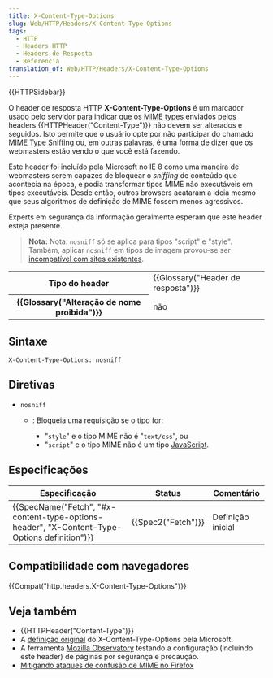 ```yaml
---
title: X-Content-Type-Options
slug: Web/HTTP/Headers/X-Content-Type-Options
tags:
  - HTTP
  - Headers HTTP
  - Headers de Resposta
  - Referencia
translation_of: Web/HTTP/Headers/X-Content-Type-Options
---
```

{{HTTPSidebar}}

O header de resposta HTTP **X-Content-Type-Options** é um marcador usado pelo servidor para indicar que os [MIME types](/pt-BR/docs/Web/HTTP/Basics_of_HTTP/MIME_types) enviados pelos headers {{HTTPHeader("Content-Type")}} não devem ser alterados e seguidos. Isto permite que o usuário opte por não participar do chamado [MIME Type Sniffing](/pt-BR/docs/Web/HTTP/Basics_of_HTTP/MIME_types#MIME_sniffing) ou, em outras palavras, é uma forma de dizer que os webmasters estão vendo o que você está fazendo.

Este header foi incluído pela Microsoft no IE 8 como uma maneira de webmasters serem capazes de bloquear o _sniffing_ de conteúdo que acontecia na época, e podia transformar tipos MIME não executáveis em tipos executáveis. Desde então, outros browsers acataram a ideia mesmo que seus algoritmos de definição de MIME fossem menos agressivos.

Experts em segurança da informação geralmente esperam que este header esteja presente.

> **Nota:** Nota: `nosniff` só se aplica para tipos "script" e "style". Também, aplicar `nosniff` em tipos de imagem provou-se ser [incompatível com sites existentes](https://github.com/whatwg/fetch/issues/395).

<table class="properties">
  <tbody>
    <tr>
      <th scope="row">Tipo do header</th>
      <td>{{Glossary("Header de resposta")}}</td>
    </tr>
    <tr>
      <th scope="row">
        {{Glossary("Alteração de nome proibida")}}
      </th>
      <td>não</td>
    </tr>
  </tbody>
</table>

## Sintaxe

```
X-Content-Type-Options: nosniff
```

## Diretivas

- `nosniff`

  - : Bloqueia uma requisição se o tipo for:

    - "`style`" e o tipo MIME não é "`text/css`", ou
    - "`script`" e o tipo MIME não é um tipo [JavaScript](https://html.spec.whatwg.org/multipage/scripting.html#javascript-mime-type).

## Especificações

| Especificação                                                                                                                | Status                   | Comentário        |
| ---------------------------------------------------------------------------------------------------------------------------- | ------------------------ | ----------------- |
| {{SpecName("Fetch", "#x-content-type-options-header", "X-Content-Type-Options definition")}} | {{Spec2("Fetch")}} | Definição inicial |

## Compatibilidade com navegadores

{{Compat("http.headers.X-Content-Type-Options")}}

## Veja também

- {{HTTPHeader("Content-Type")}}
- A [definição original](https://blogs.msdn.microsoft.com/ie/2008/09/02/ie8-security-part-vi-beta-2-update/) do X-Content-Type-Options pela Microsoft.
- A ferramenta [Mozilla Observatory](https://mozilla.github.io/http-observatory-website/) testando a configuração (incluindo este header) de páginas por segurança e precaução.
- [Mitigando ataques de confusão de MIME no Firefox](https://blog.mozilla.org/security/2016/08/26/mitigating-mime-confusion-attacks-in-firefox/)
